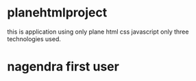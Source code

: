 # planehtmlproject
this is application using only plane html css javascript only three technologies used.


# nagendra first user 



